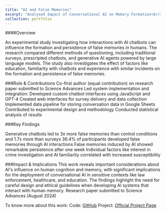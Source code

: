 ```yaml
---
title: "AI and False Memories"
excerpt: "Analysed Impact of Conversational AI on Memory Formation<br/><img src='/images/falsemem.png'>"
collection: portfolio
---
```


####Overview

An experimental study investigating how interactions with AI chatbots can influence the formation and persistence of false memories in humans. The research compared different methods of questioning, including traditional surveys, prescripted chatbots, and generative AI agents powered by large language models. The study also investigates the effect of factors like education, familiarity with chatbots and experience with similar incidents on the formation and persistence of false memories.

###Role & Contributions
Co-first author (equal contribution) on research paper submitted to Science Advances
Led system implementation and integration:
Developed custom chatbot interfaces using JavaScript and GPT-4
Created web interfaces for survey delivery and data collection
Implemented data pipeline for storing conversation data in Google Sheets
Contributed to experimental design and methodology
Conducted statistical analysis of results

###Key Findings

Generative chatbots led to 3x more false memories than control conditions and 1.7x more than surveys
36.4% of participants developed false memories through AI interactions
False memories induced by AI showed remarkable persistence after one week
Individual factors like interest in crime investigation and AI familiarity correlated with increased susceptibility

###Impact & Implications
This work reveals important considerations about AI's influence on human cognition and memory, with significant implications for the deployment of conversational AI in sensitive contexts like law enforcement, healthcare, and education. The findings highlight the need for careful design and ethical guidelines when developing AI systems that interact with human memory.
Research paper submitted to Science Advances (August 2024)

To know more about this work:
Code: [GitHub](https://github.com/mitmedialab/ai-false-memories)
Project: [Official Project Page](https://www.media.mit.edu/projects/ai-false-memories/overview/)
